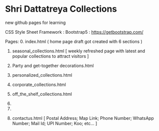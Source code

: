 # Shri Dattatreya Collections

new github pages for learning

CSS Style Sheet Framework  : Bootstrap5 : https://getbootstrap.com/

Pages:
0. index.html ( home page  draft got created with 6 sections )


1. seasonal_collections.html [ weekly refreshed page with latest and popular collections to attract visitors ]

2. Party and get-together decorations.html 

3. personalized_collections.html
   
5. corporate_collections.html

6. off_the_shelf_collections.html

7. 

8. 

9. contactus.html [ Postal Address; Map Link; Phone Number; WhatsApp Number; Mail Id;  UPI Number; Koo; etc...  ]
